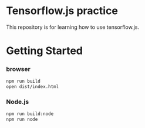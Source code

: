 Tensorflow.js practice
===
This repository is for learning how to use tensorflow.js.

# Getting Started

### browser
```bash
npm run build
open dist/index.html
```

### Node.js
```bash
npm run build:node
npm run node
```


